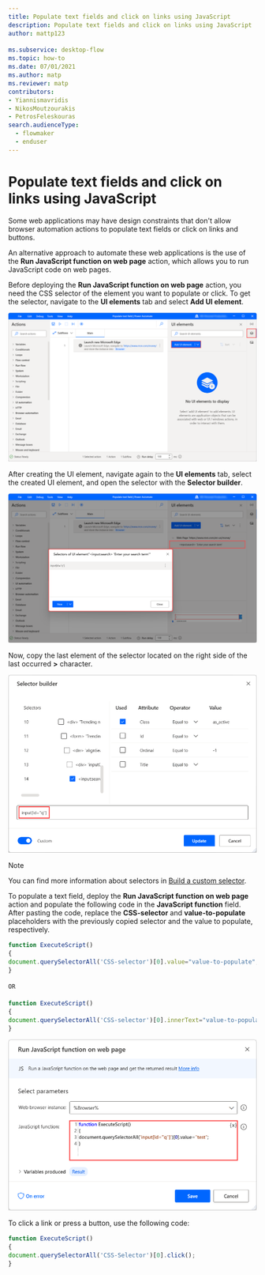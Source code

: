 ```yaml
---
title: Populate text fields and click on links using JavaScript
description: Populate text fields and click on links using JavaScript
author: mattp123

ms.subservice: desktop-flow
ms.topic: how-to
ms.date: 07/01/2021
ms.author: matp
ms.reviewer: matp
contributors:
- Yiannismavridis
- NikosMoutzourakis
- PetrosFeleskouras
search.audienceType: 
  - flowmaker
  - enduser
---
```


# Populate text fields and click on links using JavaScript

Some web applications may have design constraints that don't allow browser automation actions to populate text fields or click on links and buttons.

An alternative approach to automate these web applications is the use of the **Run JavaScript function on web page** action, which allows you to run JavaScript code on web pages.

Before deploying the **Run JavaScript function on web page** action, you need the CSS selector of the element you want to populate or click. To get the selector, navigate to the **UI elements** tab and select **Add UI element**. 

![Screenshot of the Add UI element option in the UI elements tab.](media/populate-text-fields-click-links-javascript/add-ui-element.png)


After creating the UI element, navigate again to the **UI elements** tab, select the created UI element, and open the selector with the **Selector builder**. 

![Screenshot of the created CSS selector.](media/populate-text-fields-click-links-javascript/css-selector.png)

Now, copy the last element of the selector located on the right side of the last occurred **>** character.

![Screenshot of the created CSS selector in the Selector builder.](media/populate-text-fields-click-links-javascript/selector-builder.png)

> [!NOTE]
> You can find more information about selectors in [Build a custom selector](../build-custom-selectors.md).

To populate a text field, deploy the **Run JavaScript function on web page** action and populate the following code in the **JavaScript function** field. After pasting the code, replace the **CSS-selector** and **value-to-populate** placeholders with the previously copied selector and the value to populate, respectively.

``` JavaScript
function ExecuteScript()
{
document.querySelectorAll('CSS-selector')[0].value="value-to-populate";
}

OR

function ExecuteScript()
{
document.querySelectorAll('CSS-selector')[0].innerText="value-to-populate";
}
```

![Screenshot of the Run JavaScript function on web page action configured to populate a text field.](media/populate-text-fields-click-links-javascript/execute-javascript-function-action-populate-text-field.png)

To click a link or press a button, use the following code:

``` JavaScript
function ExecuteScript()
{
document.querySelectorAll('CSS-Selector')[0].click();
}
```
